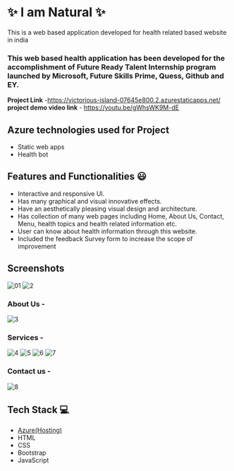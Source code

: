 
# ✨ I am Natural ✨

This is a web based application developed for health related based website in india

### This web based health application has been developed for the accomplishment of Future Ready Talent Internship program launched by Microsoft, Future Skills Prime, Quess, Github and EY.


**Project Link** -https://victorious-island-07645e800.2.azurestaticapps.net/
**project demo video link** - https://youtu.be/gWhsWK9M-dE

## Azure technologies used for Project

- Static web apps
- Health bot

## Features and Functionalities 😃

- Interactive and responsive UI.
- Has many graphical and visual innovative effects.
- Have an aesthetically pleasing visual design and architecture.
- Has collection of many web pages including Home, About Us, Contact, Menu, health topics and health related information etc.
- User can know about health information through this website.
- Included the feedback Survey form to increase the scope of improvement 

## Screenshots

![01](https://user-images.githubusercontent.com/118000822/204012622-7edbe199-3862-4461-b452-a921db88bdb8.jpg)
![2](https://user-images.githubusercontent.com/118000822/204012690-1592d9ba-0099-4fbb-9e9b-0e375c1a5ad4.jpg)


### About Us -
![3](https://user-images.githubusercontent.com/118000822/204012790-f8f8bd05-e463-4ed7-a9b3-fcd07eb55b9d.jpg)




### Services -
![4](https://user-images.githubusercontent.com/118000822/204012880-af670efc-0ab4-4409-9b19-90f580d9d02b.jpg)
![5](https://user-images.githubusercontent.com/118000822/204012931-bf7d0eb4-8dca-4080-ba7d-07555858185d.jpg)
![6](https://user-images.githubusercontent.com/118000822/204012993-9175b737-40e8-4169-a7c1-29f9f788e7cb.jpg)
![7](https://user-images.githubusercontent.com/118000822/204013060-9dad8046-aaf3-40e0-bd15-11fbbdf71da2.jpg)

### Contact us -

![8](https://user-images.githubusercontent.com/118000822/204013155-3ae6bbf8-45ed-476e-b71c-7f84b179f464.jpg)




## Tech Stack 💻

- [Azure(Hosting)](https://azure.microsoft.com/en-in/features/azure-portal/)
- HTML
- CSS
- Bootstrap
- JavaScript
